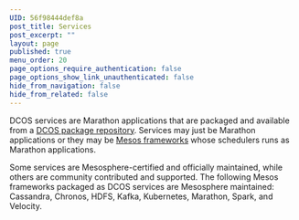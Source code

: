 ```yaml
---
UID: 56f98444def8a
post_title: Services
post_excerpt: ""
layout: page
published: true
menu_order: 20
page_options_require_authentication: false
page_options_show_link_unauthenticated: false
hide_from_navigation: false
hide_from_related: false
---
```

DCOS services are Marathon applications that are packaged and available from a [DCOS package repository][1]. Services may just be Marathon applications or they may be [Mesos frameworks][2] whose schedulers runs as Marathon applications.

Some services are Mesosphere-certified and officially maintained, while others are community contributed and supported. The following Mesos frameworks packaged as DCOS services are Mesosphere maintained: Cassandra, Chronos, HDFS, Kafka, Kubernetes, Marathon, Spark, and Velocity.

 [1]: /usage/services/package-repo/
 [2]: http://mesos.apache.org/documentation/latest/frameworks/